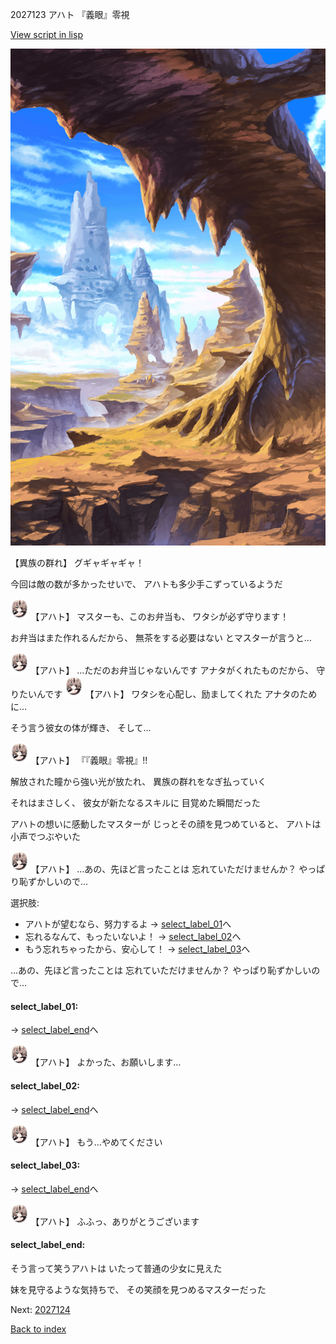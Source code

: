 2027123 アハト 『義眼』零視

[View script in lisp](../scripts/2027123.txt)

![wild.png](../images/backgrounds/wild.png)

【異族の群れ】
グギャギャギャ！

今回は敵の数が多かったせいで、
アハトも多少手こずっているようだ

<img src="../images/units/202711.png" alt="202711.png" height="34"/>
【アハト】
マスターも、このお弁当も、
ワタシが必ず守ります！

お弁当はまた作れるんだから、
無茶をする必要はない
とマスターが言うと…

<img src="../images/units/202711.png" alt="202711.png" height="34"/>
【アハト】
…ただのお弁当じゃないんです
アナタがくれたものだから、
守りたいんです

<img src="../images/units/202711.png" alt="202711.png" height="34"/>
【アハト】
ワタシを心配し、励ましてくれた
アナタのために…

そう言う彼女の体が輝き、
そして…

<img src="../images/units/202711.png" alt="202711.png" height="34"/>
【アハト】
『『義眼』零視』!!

解放された瞳から強い光が放たれ、
異族の群れをなぎ払っていく

それはまさしく、
彼女が新たなるスキルに
目覚めた瞬間だった

アハトの想いに感動したマスターが
じっとその顔を見つめていると、
アハトは小声でつぶやいた

<img src="../images/units/202711.png" alt="202711.png" height="34"/>
【アハト】
…あの、先ほど言ったことは
忘れていただけませんか？
やっぱり恥ずかしいので…

選択肢:
- アハトが望むなら、努力するよ → [select_label_01](#select_label_01)へ
- 忘れるなんて、もったいないよ！ → [select_label_02](#select_label_02)へ
- もう忘れちゃったから、安心して！ → [select_label_03](#select_label_03)へ

…あの、先ほど言ったことは
忘れていただけませんか？
やっぱり恥ずかしいので…

#### select_label_01:
 → [select_label_end](#select_label_end)へ

<img src="../images/units/202711.png" alt="202711.png" height="34"/>
【アハト】
よかった、お願いします…

#### select_label_02:
 → [select_label_end](#select_label_end)へ

<img src="../images/units/202711.png" alt="202711.png" height="34"/>
【アハト】
もう…やめてください

#### select_label_03:
 → [select_label_end](#select_label_end)へ

<img src="../images/units/202711.png" alt="202711.png" height="34"/>
【アハト】
ふふっ、ありがとうございます

#### select_label_end:

そう言って笑うアハトは
いたって普通の少女に見えた

妹を見守るような気持ちで、
その笑顔を見つめるマスターだった


Next: [2027124](2027124.md)

[Back to index](index.md)
